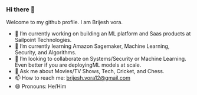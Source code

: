### Hi there 👋

Welcome to my github profile. I am Brijesh vora.

- 🔭 I’m currently working on building an ML platform and Saas products at Sailpoint Technologies. 
- 🌱 I’m currently learning  Amazon Sagemaker, Machine Learning, Security, and Algorithms.
- 👯 I’m looking to collaborate on Systems/Security or Machine Learning. Even better if you are deployingML models at scale.
- 💬 Ask me about Movies/TV Shows, Tech, Cricket, and Chess.
- 📫 How to reach me: brijesh.vora12@gmail.com
- 😄 Pronouns: He/Him



<!--
**vorabrijesh/vorabrijesh** is a ✨ _special_ ✨ repository because its `README.md` (this file) appears on your GitHub profile.

Here are some ideas to get you started:

- 🔭 I’m currently working on ...
- 🌱 I’m currently learning ...
- 👯 I’m looking to collaborate on ...
- 🤔 I’m looking for help with ...
- 💬 Ask me about ...
- 📫 How to reach me: ...
- 😄 Pronouns: ...
- ⚡ Fun fact: ...
-->
